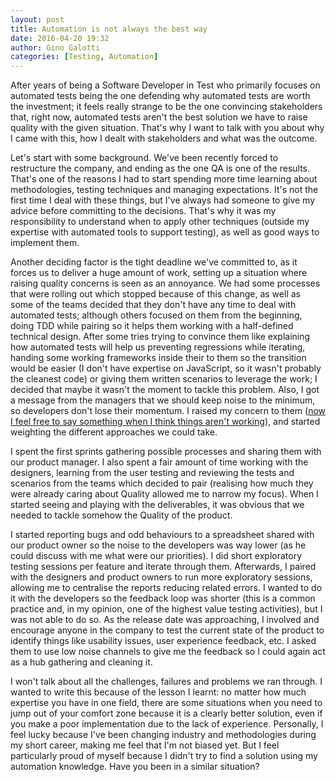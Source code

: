 ```yaml
---
layout: post
title: Automation is not always the best way
date: 2016-04-20 19:32
author: Gino Galotti
categories: [Testing, Automation]
---
```

After years of being a Software Developer in Test who primarily focuses on automated tests being the one defending why automated tests are worth the investment; it feels really strange to be the one convincing stakeholders that, right now, automated tests aren't the best solution we have to raise quality with the given situation. That's why I want to talk with you about why I came with this, how I dealt with stakeholders and what was the outcome.

Let's start with some background. We've been recently forced to restructure the company, and ending as the one QA is one of the results. That's one of the reasons I had to start spending more time learning about methodologies, testing techniques and managing expectations. It's not the first time I deal with these things, but I've always had someone to give my advice before committing to the decisions. That's why it was my responsibility to understand when to apply other techniques (outside my expertise with automated tools to support testing), as well as good ways to implement them.

Another deciding factor is the tight deadline we've committed to, as it forces us to deliver a huge amount of work, setting up a situation where raising quality concerns is seen as an annoyance. We had some processes that were rolling out which stopped because of this change, as well as some of the teams decided that they don't have any time to deal with automated tests; although others focused on them from the beginning, doing TDD while pairing so it helps them working with a half-defined technical design. After some tries trying to convince them like explaining how automated tests will help us preventing regressions while iterating, handing some working frameworks inside their to them so the transition would be easier (I don't have expertise on JavaScript, so it wasn't probably the cleanest code) or giving them written scenarios to leverage the work; I decided that maybe it wasn't the moment to tackle this problem. Also, I got a message from the managers that we should keep noise to the minimum, so developers don't lose their momentum. I raised my concern to them ([now I feel free to say something when I think things aren't working](https://callmegino.wordpress.com/2016/03/30/how-applying-to-another-company-made-me-a-better-tester/)), and started weighting the different approaches we could take.

I spent the first sprints gathering possible processes and sharing them with our product manager. I also spent a fair amount of time working with the designers, learning from the user testing and reviewing the tests and scenarios from the teams which decided to pair (realising how much they were already caring about Quality allowed me to narrow my focus). When I started seeing and playing with the deliverables, it was obvious that we needed to tackle somehow the Quality of the product.

I started reporting bugs and odd behaviours to a spreadsheet shared with our product owner so the noise to the developers was way lower (as he could discuss with me what were our priorities). I did short exploratory testing sessions per feature and iterate through them. Afterwards, I paired with the designers and product owners to run more exploratory sessions, allowing me to centralise the reports reducing related errors. I wanted to do it with the developers so the feedback loop was shorter (this is a common practice and, in my opinion, one of the highest value testing activities), but I was not able to do so. As the release date was approaching, I involved and encourage anyone in the company to test the current state of the product to identify things like usability issues, user experience feedback, etc. I asked them to use low noise channels to give me the feedback so I could again act as a hub gathering and cleaning it.

I won't talk about all the challenges, failures and problems we ran through. I wanted to write this because of the lesson I learnt: no matter how much expertise you have in one field, there are some situations when you need to jump out of your comfort zone because it is a clearly better solution, even if you make a poor implementation due to the lack of experience. Personally, I feel lucky because I've been changing industry and methodologies during my short career, making me feel that I'm not biased yet. But I feel particularly proud of myself because I didn't try to find a solution using my automation knowledge. Have you been in a similar situation?


